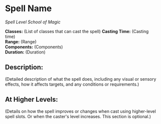 # Spell Name

*Spell Level School of Magic*

**Classes:** (List of classes that can cast the spell) 
**Casting Time:** (Casting time)  
**Range:** (Range)  
**Components:** (Components)  
**Duration:** (Duration)

## Description:
(Detailed description of what the spell does, including any visual or sensory effects, how it affects targets, and any conditions or requirements.)

## At Higher Levels:
(Details on how the spell improves or changes when cast using higher-level spell slots. Or when the caster's level increases. This section is optional.)

